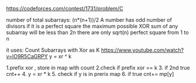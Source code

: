 https://codeforces.com/contest/1731/problem/C

number of total subarrays: (n*(n+1))/2
A number has odd number of divisors if it is a perfect square
the maximum possible XOR sum of any subarray will be less than  2n
there are only sqrt(n) perfect square from 1 to n 

it uses:
Count Subarrays with Xor as K
https://www.youtube.com/watch?v=lO9R5CaGRPY
y = xr ^ k

1.prefix xor , store in map with count
2.check if prefix xor == k
3. if 2nd true  cnt++
4. y = xr * k 
5. check if y is in prerix map
6. if true cnt+= mp[y]
